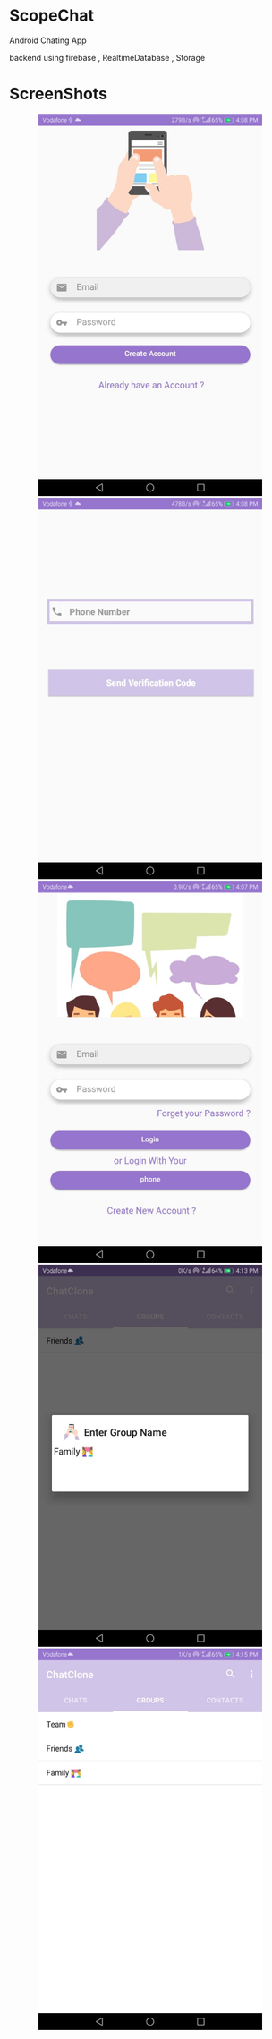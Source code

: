 # ScopeChat



Android Chating App

backend using firebase , RealtimeDatabase , Storage 


# ScreenShots


<div align="center">
    <img src="WhatsApp Image 2019-09-21 at 4.20.29 PM(1).jpeg" width="400px"</img> 
</div>

<div align="center">
    <img src="WhatsApp Image 2019-09-21 at 4.20.29 PM(2).jpeg" width="400px"</img> 
</div>

<div align="center">
    <img src="WhatsApp Image 2019-09-21 at 4.20.29 PM.jpeg" width="400px"</img> 
</div>

<div align="center">
    <img src="WhatsApp Image 2019-09-21 at 4.20.30 PM.jpeg" width="400px"</img> 
</div>

<div align="center">
    <img src="WhatsApp Image 2019-09-21 at 4.20.31 PM.jpeg" width="400px"</img> 
</div>
